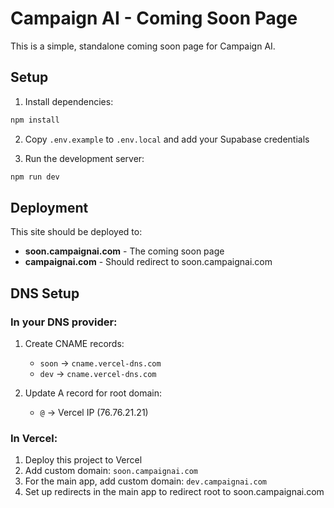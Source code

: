 # Campaign AI - Coming Soon Page

This is a simple, standalone coming soon page for Campaign AI.

## Setup

1. Install dependencies:
```bash
npm install
```

2. Copy `.env.example` to `.env.local` and add your Supabase credentials

3. Run the development server:
```bash
npm run dev
```

## Deployment

This site should be deployed to:
- **soon.campaignai.com** - The coming soon page
- **campaignai.com** - Should redirect to soon.campaignai.com

## DNS Setup

### In your DNS provider:

1. Create CNAME records:
   - `soon` → `cname.vercel-dns.com`
   - `dev` → `cname.vercel-dns.com`

2. Update A record for root domain:
   - `@` → Vercel IP (76.76.21.21)

### In Vercel:

1. Deploy this project to Vercel
2. Add custom domain: `soon.campaignai.com`
3. For the main app, add custom domain: `dev.campaignai.com`
4. Set up redirects in the main app to redirect root to soon.campaignai.com